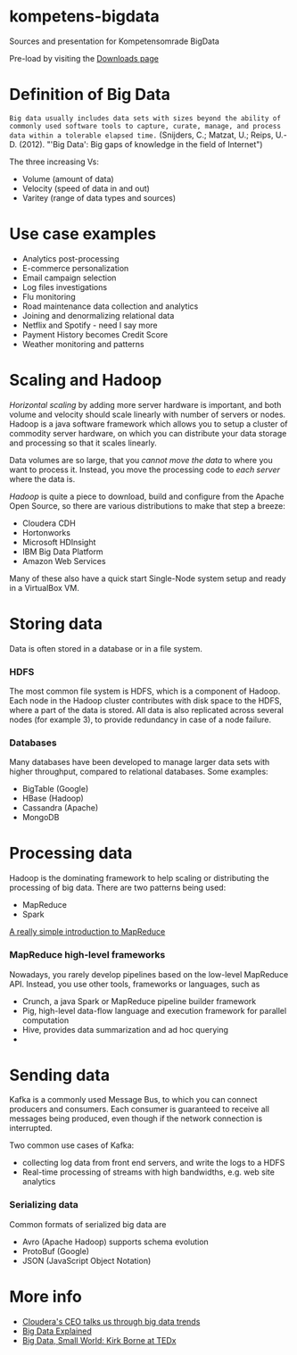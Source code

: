 # kompetens-bigdata
Sources and presentation for Kompetensomrade BigData

Pre-load by visiting the [Downloads page](https://github.com/afconsult-south/kompetens-bigdata/wiki/Downloads)

# Definition of Big Data

`Big data usually includes data sets with sizes beyond the ability of commonly used software tools to capture, curate, manage, and process data within a tolerable elapsed time.` (Snijders, C.; Matzat, U.; Reips, U.-D. (2012). "'Big Data': Big gaps of knowledge in the field of Internet")

The three increasing Vs:
* Volume (amount of data)
* Velocity (speed of data in and out)
* Varitey (range of data types and sources)

# Use case examples

* Analytics post-processing
* E-commerce personalization
* Email campaign selection
* Log files investigations
* Flu monitoring
* Road maintenance data collection and analytics
* Joining and denormalizing relational data
* Netflix and Spotify - need I say more
* Payment History becomes Credit Score
* Weather monitoring and patterns

# Scaling and Hadoop
_Horizontal scaling_ by adding more server hardware is important, and both volume and velocity should scale linearly with number of servers or nodes.
Hadoop is a java software framework which allows you to setup a cluster of commodity server hardware, on which you can distribute your data storage and processing so that it scales linearly.

Data volumes are so large, that you _cannot move the data_ to where you want to process it. Instead, you move the processing code to _each server_ where the data is.

_Hadoop_ is quite a piece to download, build and configure from the Apache Open Source, so there are various distributions to make that step a breeze:
* Cloudera CDH
* Hortonworks
* Microsoft HDInsight
* IBM Big Data Platform
* Amazon Web Services

Many of these also have a quick start Single-Node system setup and ready in a VirtualBox VM.

# Storing data
Data is often stored in a database or in a file system. 

### HDFS
The most common file system is HDFS, which is a component of Hadoop. Each node in the Hadoop cluster contributes with disk space to the HDFS, where a part of the data is stored. All data is also replicated across several nodes (for example 3), to provide redundancy in case of a node failure.

### Databases
Many databases have been developed to manage larger data sets with higher throughput, compared to relational databases. Some examples:
* BigTable (Google)
* HBase (Hadoop)
* Cassandra (Apache)
* MongoDB

# Processing data
Hadoop is the dominating framework to help scaling or distributing the processing of big data. There are two patterns being used:
* MapReduce
* Spark
 
[A really simple introduction to MapReduce](http://ksat.me/map-reduce-a-really-simple-introduction-kloudo/)

### MapReduce high-level frameworks
Nowadays, you rarely develop pipelines based on the low-level MapReduce API. Instead, you use other tools, frameworks or languages, such as
* Crunch, a java Spark or MapReduce pipeline builder framework
* Pig, high-level data-flow language and execution framework for parallel computation
* Hive, provides data summarization and ad hoc querying
* 

# Sending data
Kafka is a commonly used Message Bus, to which you can connect producers and consumers. Each consumer is guaranteed to receive all messages being produced, even though if the network connection is interrupted.

Two common use cases of Kafka:
* collecting log data from front end servers, and write the logs to a HDFS
* Real-time processing of streams with high bandwidths, e.g. web site analytics

### Serializing data
Common formats of serialized big data are
* Avro (Apache Hadoop) supports schema evolution
* ProtoBuf (Google)
* JSON (JavaScript Object Notation)

# More info

* [Cloudera's CEO talks us through big data trends](http://youtu.be/S9xnYBVqLws)
* [Big Data Explained](http://youtu.be/c4BwefH5Ve8)
* [Big Data, Small World: Kirk Borne at TEDx](http://youtu.be/Zr02fMBfuRA)

